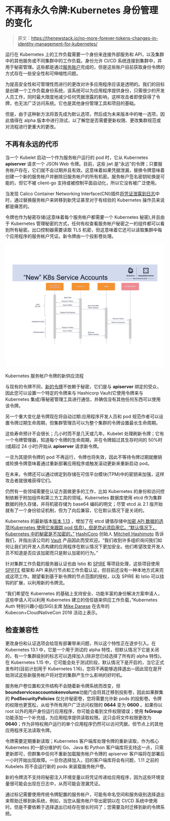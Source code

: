 # 不再有永久令牌:Kubernetes 身份管理的变化

> 原文：<https://thenewstack.io/no-more-forever-tokens-changes-in-identity-management-for-kubernetes/>

运行在 Kubernetes 上的工作负载需要一个身份来连接外部服务和 API，以及集群中的其他服务或不同集群中的工作负载。身份允许 CI/CD 系统连接到集群中，并用于秘密管理。这些都是通过[服务账户](https://kubernetes.io/docs/reference/access-authn-authz/service-accounts-admin/#service-account-automation)完成的，但是这些账户目前获取身份令牌的方式存在一些安全性和可伸缩性问题。

为提高安全性和可管理性而进行的更改对许多应用程序应该是透明的。我们的目标是创建一个工作负载身份系统，该系统可以为应用程序提供身份，只需很少的开发人员工作，同时最大限度地减少任何凭据泄露的影响，这样攻击者即使获得了令牌，也无法广泛访问系统。它也是其他身份管理工具和项目的基础。

但是，由于这种新方法将首先成为默认选项，然后成为未来版本中的唯一选项，因此值得在 alpha 版本中进行测试，以了解您是否需要更新权限、更改集群规范或对流程进行更重大的更改。

## 不再有永远的代币

当一个 Kubelet 启动一个作为服务帐户运行的 pod 时，它从 Kubernetes **apiserver** 请求一个 JSON Web 令牌。目前，这些 jwt 是“永远”的令牌；只要服务帐户存在，它们就不会过期并且有效。这意味着如果凭据泄漏，替换令牌意味着创建一个新的服务帐户并删除旧服务帐户的所有机密。服务帐户签名密钥轮换是可能的，但它不被 client-go 支持或被控制平面自动化，所以它没有被广泛使用。

当发现 Calico Container Networking Interface(CNI)插件[将凭证泄露到日志](https://cloud.google.com/kubernetes-engine/docs/security-bulletins#november-13-2018)中时，通过替换服务帐户来转移到新凭证甚至对于有经验的 Kubernetes 操作员来说都是痛苦的。

令牌也作为秘密存储(这意味着每个服务帐户都需要一个 Kubernetes 秘密),并且由于 Kubernetes 管理秘密的方式，任何有权查看服务帐户秘密之一的组件都可以看到所有秘密。出口控制器需要读取 TLS 机密，但这意味着它还可以读取集群中每个应用程序的服务帐户凭证。新令牌由一个投影卷处理。

[![](img/4b2612f168e0c1ab25179e54e588bbd1.png)](https://cdn.thenewstack.io/media/2019/03/3ac6fd6c-k8s-auth.png)

Kubernetes 服务帐户令牌的新供应流程

与现有的令牌不同，[新的令牌](https://github.com/kubernetes/community/blob/master/contributors/design-proposals/auth/bound-service-account-tokens.md)不依赖于秘密，它们是与 **apiserver** 绑定的受众，因此您可以设置一个特定的令牌来与 Hashicorp Vault(它使用令牌来与 Kubernetes 集成)等秘密管理工具进行通信，并确信没有其他任何东西可以使用该令牌。

另一个重大变化是令牌现在将自动过期:应用程序开发人员和 pod 规范作者可以设置令牌过期生命周期，但集群管理员可以为整个集群的令牌设置最长生命周期。

这些寿命预计不会很长；几小时而不是几天或几年。Kubelet 处理刷新令牌；它有一个令牌管理器，知道每个令牌的生命周期，并在令牌超过其生存时间的 50%时(或超过 24 小时)开始从 **apiserver** 请求新令牌。

一旦为其提供令牌的 pod 不再运行，令牌也将失效，因此不等待令牌过期就撤销或轮换令牌意味着通过重新部署应用程序或触发滚动更新来重新启动 pod。

在未来，令牌还可以通过绑定到存储在可信平台模块(TPM)中的密钥来加强，这样攻击者就很难获得它们。

仍然有一些领域需要在认证方面做更多的工作，比如 Kubernetes 的身份和访问控制依赖于附加组件和第三方工具的领域。Kubernetes 数据库使用 etcd 作为集群数据的持久存储，并将机密存储为 base64 编码的明文；尽管 etcd 从 2.1 版开始就有了一个身份验证机制，但为了向后兼容，它在默认情况下是关闭的。

Kubernetes 的最新版本[版本 1.13](https://sysdig.com/blog/whats-new-in-kubernetes-1-13/) ，增加了在 etcd 键值存储中[加密 API 数据的选项(Kubernetes 使用它来跟踪 pod 信息)，但是您必须启用它。“默认情况下，Kubernetes 中的秘密是不加密的，”](https://kubernetes.io/docs/tasks/administer-cluster/encrypt-data/) [HashiCorp](https://www.hashicorp.com/) 创始人 [Mitchell Hashimoto](https://twitter.com/mitchellh) 告诉我们，并指出该公司的 [Vault](https://www.hashicorp.com/products/vault/) 产品因此而受欢迎。“我们收到许多组织询问我们如何让我们的开发人员构建的应用程序在默认情况下更加安全。他们希望改变开发人员不知道是否应该加密而只是默认加密的行为。”

针对集群工作负载的服务器认证也由 Istio 和 [SPIRE](https://spiffe.io/spire/) 等项目处理，这些项目使用 [SPIFFE](https://github.com/spiffe/spiffe) 框架和 API 来执行节点和工作负载认证，但目前还没有一种本地方式来完成这项工作。期望看到基于新令牌的节点范围的授权，以及 SPIRE 和 Istio 可以挂钩的扩展，以利用新的令牌流。

“我们希望在 Kubernetes 的基础上支持安全、功能丰富的身份解决方案申请人，这些申请人可以利用 Kubernetes 建立的信任链来供应工作负载，”Kubernetes Auth 特别兴趣小组(SIG)主席 [Mike Danese](https://github.com/mikedanese) 在去年的 Kubecon+CloudNativeCon 2018 活动上表示。

## 检查兼容性

更改身份和认证选项会给现有部署带来问题，所以这个特性正在逐步引入。在 Kubernetes 13.1 中，它是一个用于测试的 alpha 特性，但默认情况下它是关闭的，有一个集群级别的标志可以选择加入(除非您已经选择了所有的 alpha 特性)。在 Kubernetes 1.15 中，它可能会处于测试阶段，默认情况下是开启的，当它正式发布时(目前计划用于 Kubernetes 1.16)，您将不再能够选择退出—因此现在是开始测试这些新服务帐户将对您的集群产生什么影响的好时机。

服务帐户卷位置和文件结构不会随着新令牌系统而改变，但**boundserviceaccountokenvolume**功能门会将其迁移到投影卷，因此如果群集的 **PodSecurityPolicies** 仅允许秘密卷，您将需要允许新 pods 的投影卷。令牌的权限也更宽松，从给予所有用户广泛访问权限的 **0644** 变为 **0600** 。如果你以 root 以外的用户身份运行应用程序，你可能会看到文件权限错误；使用 **fsGroup** 功能添加一个补充组，为应用程序提供读取权限。这只会将文件权限更改为**0640**；作为非特权用户运行的单个应用程序仍然可以访问凭据，但节点上的其他应用程序无法读取令牌。

令牌需要定期重新读取；Kubernetes 客户端库处理令牌的重新读取，作为核心 Kubernetes 的一部分维护的 Go、Java 和 Python 客户端库将支持这一点，只需更新即可，但群集中任何不重新加载服务帐户令牌的 apiserver 客户端将在部署后一小时开始出现故障。一旦你选择加入，旧的客户端库将会有问题，1.11 之前的 Kubelets 将不会运行新的 pods 来装载服务帐户卷。

新的令牌流不支持将秘密注入环境变量以将凭证传递给应用程序，因为这些环境变量很可能会出现在日志中，从而可能会泄漏凭证。

通过标记需要使用传统令牌配置的服务帐户，可能有命名空间和服务级别选择退出来帮助迁移到新系统，例如，当您从服务帐户导出密钥以在 CI/CD 系统中使用时。但是不要依赖于选择退出已经存在很长时间了；您需要及时迁移到新的令牌系统。

<svg xmlns:xlink="http://www.w3.org/1999/xlink" viewBox="0 0 68 31" version="1.1"><title>Group</title> <desc>Created with Sketch.</desc></svg>